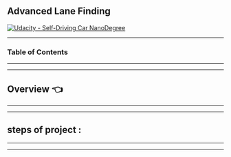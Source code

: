 ## Advanced Lane Finding

[![Udacity - Self-Driving Car NanoDegree](https://s3.amazonaws.com/udacity-sdc/github/shield-carnd.svg)](http://www.udacity.com/drive)

---
### Table of Contents
---








---
## Overview :point_left:
---





---
## steps of project :
---


---
